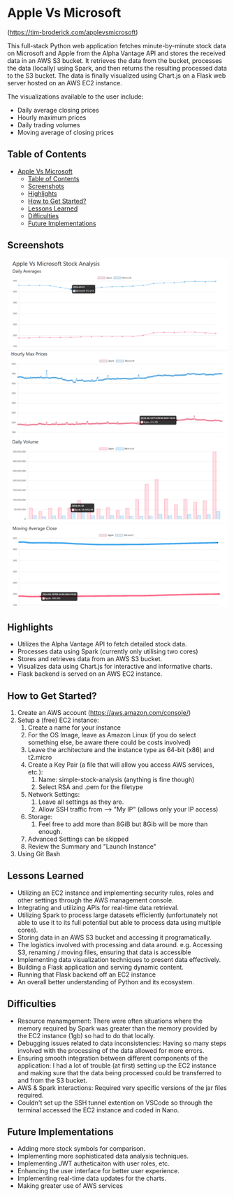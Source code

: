 # Apple Vs Microsoft 
(https://tim-broderick.com/applevsmicrosoft)

This full-stack Python web application fetches minute-by-minute stock data on Microsoft and Apple from the Alpha Vantage API and stores the received data in an AWS S3 bucket. It retrieves the data from the bucket, processes the data (locally) using Spark, and then returns the resulting processed data to the S3 bucket. The data is finally visualized using Chart.js on a Flask web server hosted on an AWS EC2 instance. 

The visualizations available to the user include:
- Daily average closing prices
- Hourly maximum prices
- Daily trading volumes
- Moving average of closing prices

## Table of Contents
- [Apple Vs Microsoft](#apple-vs-microsoft)
  - [Table of Contents](#table-of-contents)
  - [Screenshots](#screenshots)
  - [Highlights](#highlights)
  - [How to Get Started?](#how-to-get-started)
  - [Lessons Learned](#lessons-learned)
  - [Difficulties](#difficulties)
  - [Future Implementations](#future-implementations)


## Screenshots

![Daily Averages](./assets/daily.png)
![Hourly Max Prices](./assets/hourly.png)
![Daily Volume](./assets/volume.png)
![Moving Average Close](./assets/average.png)

## Highlights

- Utilizes the Alpha Vantage API to fetch detailed stock data.
- Processes data using Spark (currently only utilising two cores)
- Stores and retrieves data from an AWS S3 bucket.
- Visualizes data using Chart.js for interactive and informative charts.
- Flask backend is served on an AWS EC2 instance. 

## How to Get Started? 

  1. Create an AWS account (https://aws.amazon.com/console/)
  2. Setup a (free) EC2 instance:
     1. Create a name for your instance
     2. For the OS Image, leave as Amazon Linux (if you do select something else, be aware there could be costs involved)
     3. Leave the architecture and the instance type as 64-bit (x86) and t2.micro
     4. Create a Key Pair (a file that will allow you access AWS services, etc.):
        1. Name: simple-stock-analysis (anything is fine though)
        2. Select RSA and .pem for the filetype
     5. Network Settings:
        1. Leave all settings as they are.
        2. Allow SSH traffic from --> "My IP" (allows only your IP access)
     6. Storage:
        1. Feel free to add more than 8GiB but 8Gib will be more than enough. 
     7. Advanced Settings can be skipped
     8. Review the Summary and "Launch Instance"
  3. Using Git Bash 

## Lessons Learned

- Utilizing an EC2 instance and implementing security rules, roles and other settings through the AWS management console. 
- Integrating and utilizing APIs for real-time data retrieval.
- Utilizing Spark to process large datasets efficiently (unfortunately not able to use it to its full potential but able to process data using multiple cores).
- Storing data in an AWS S3 bucket and accessing it programatically.
- The logistics involved with processing and data around. e.g. Accessing S3, renaming / moving files, ensuring that data is accessible
- Implementing data visualization techniques to present data effectively.
- Building a Flask application and serving dynamic content.
- Running that Flask backend off an EC2 instance 
- An overall better understanding of Python and its ecosystem.

## Difficulties

- Resource manamgement: There were often situations where the memory required by Spark was greater than the memory provided by the EC2 instance (1gb) so had to do that locally.
- Debugging issues related to data inconsistencies: Having so many steps involved with the processing of the data allowed for more errors.
- Ensuring smooth integration between different components of the application: I had a lot of trouble (at first) setting up the EC2 instance and making sure that the data being processed could be transferred to and from the S3 bucket. 
- AWS & Spark interactions: Required very specific versions of the jar files required.  
- Couldn't set up the SSH tunnel extention on VSCode so through the terminal accessed the EC2 instance and coded in Nano.

## Future Implementations

- Adding more stock symbols for comparison.
- Implementing more sophisticated data analysis techniques.
- Implementing JWT autheticaiton with user roles, etc. 
- Enhancing the user interface for better user experience.
- Implementing real-time data updates for the charts.
- Making greater use of AWS services 